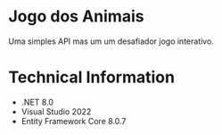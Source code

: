 # Jogo dos Animais
Uma simples API mas um um desafiador jogo interativo.
# Technical Information
- .NET 8.0
- Visual Studio 2022
- Entity Framework Core 8.0.7
